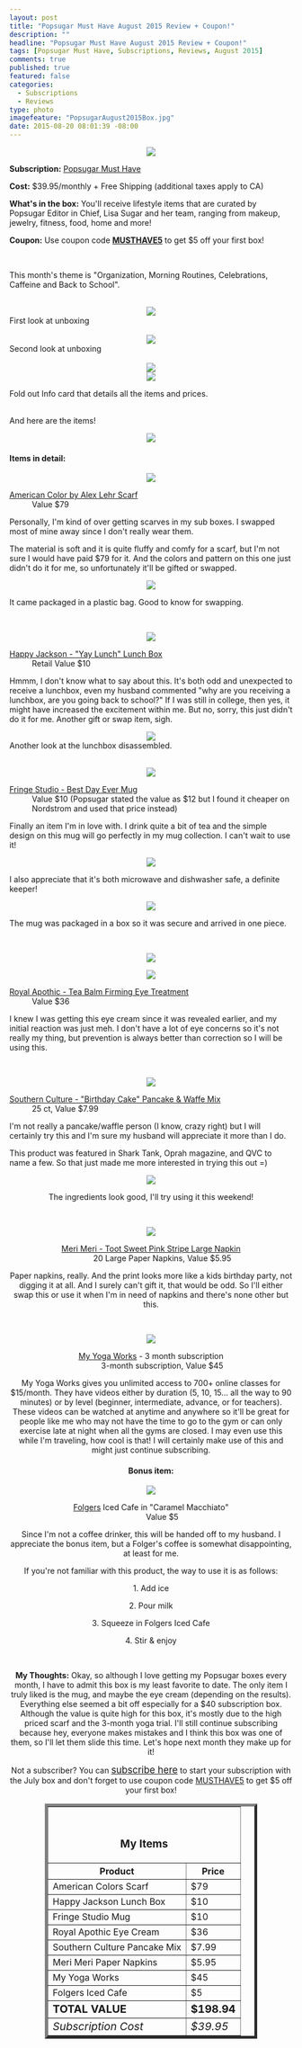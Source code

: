 ```yaml
---
layout: post
title: "Popsugar Must Have August 2015 Review + Coupon!"
description: ""
headline: "Popsugar Must Have August 2015 Review + Coupon!"
tags: [Popsugar Must Have, Subscriptions, Reviews, August 2015]
comments: true
published: true
featured: false
categories: 
  - Subscriptions
  - Reviews
type: photo
imagefeature: "PopsugarAugust2015Box.jpg"
date: 2015-08-20 08:01:39 -08:00
---
```


<center><img src='/images/PopsugarAugust2015Box2.jpg'></center>
<p><b>Subscription:</b> <a href="http://popsugar-must-have.evyy.net/c/164125/137737/2706" target="_blank">Popsugar Must Have</a></p>
<p><b>Cost:</b> $39.95/monthly + Free Shipping (additional taxes apply to CA)</p>
<p><b>What's in the box:</b> You'll receive lifestyle items that are curated by Popsugar Editor in Chief, Lisa Sugar and her team, ranging from makeup, jewelry, fitness, food, home and more!</p>
<p><b>Coupon:</b> Use coupon code <a href="http://popsugar-must-have.evyy.net/c/164125/137737/2706" target="_blank"><b>MUSTHAVE5</b></a> to get $5 off your first box!</p>
<br>

<p>This month's theme is "Organization, Morning Routines, Celebrations, Caffeine and Back to School".</p>
<br>

<center><img src='/images/PopsugarAugust2015OpenBox.jpg'></center>
<figcaption>First look at unboxing</figcaption>
<br>

<center><img src='/images/PopsugarAugust2015OpenBox2.jpg'></center>
<figcaption>Second look at unboxing</figcaption>
<br>

<center><img src='/images/PopsugarAugust2015Info.jpg'></center>
<center><img src='/images/PopsugarAugust2015Info2.jpg'></center>
<p>Fold out Info card that details all the items and prices.</p>
<br>

<DT>And here are the items!</DT>
<p><center><img src='/images/PopsugarAugust2015Items2.jpg'></center></p>

<H4>Items in detail:</H4>

<p><center><img src='/images/PopsugarAugust2015Scarf.jpg'></center></p>

<DL>
<DT><a href="http://americancolorsclothing.com/shop/scarves/the-scarf-blueclay.html" target="_blank">American Color by Alex Lehr Scarf</a></DT>
<DD>Value $79</DD>
</DL>

<p>Personally, I'm kind of over getting scarves in my sub boxes. I swapped most of mine away since I don't really wear them.</p>

<p>The material is soft and it is quite fluffy and comfy for a scarf, but I'm not sure I would have paid $79 for it. And the colors and pattern on this one just didn't do it for me, so unfortunately it'll be gifted or swapped.</p>

<center><img src='/images/PopsugarAugust2015Scarf2.jpg'></center>

<p>It came packaged in a plastic bag. Good to know for swapping.</p>
<br>

<p><center><img src='/images/PopsugarAugust2015Lunchbox.jpg'></center></p>

<DL>
<DT><a href="http://www.burkedecor.com/products/yay-lunch-lunch-box-design-by-wild-wolf" target="_blank">Happy Jackson - "Yay Lunch" Lunch Box</a></DT>
<DD>Retail Value $10</DD>
</DL>

<p>Hmmm, I don't know what to say about this. It's both odd and unexpected to receive a lunchbox, even my husband commented "why are you receiving a lunchbox, are you going back to school?" If I was still in college, then yes, it might have increased the excitement within me. But no, sorry, this just didn't do it for me. Another gift or swap item, sigh.</p>

<center><img src='/images/PopsugarAugust2015Lunchbox2.jpg'></center>
<figcaption>Another look at the lunchbox disassembled.</figcaption>

<br>

<p><center><img src='/images/PopsugarAugust2015Mug.jpg'></center></p>

<DL>
<DT><a href="http://shop.nordstrom.com/s/fringe-studio-best-day-ever-mug/4086813?origin=category-personalizedsort&contextualcategoryid=0&fashionColor=&resultback=875" target="_blank">Fringe Studio - Best Day Ever Mug</a></DT>
<DD>Value $10 (Popsugar stated the value as $12 but I found it cheaper on Nordstrom and used that price instead)</DD>
</DL>

<p>Finally an item I'm in love with. I drink quite a bit of tea and the simple design on this mug will go perfectly in my mug collection. I can't wait to use it!</p>

<center><img src='/images/PopsugarAugust2015Mug2.jpg'></center>
<p>I also appreciate that it's both microwave and dishwasher safe, a definite keeper!</p>

<center><img src='/images/PopsugarAugust2015Mug3.jpg'></center>
<p>The mug was packaged in a box so it was secure and arrived in one piece.</p>
<br>

<p><center><img src='/images/PopsugarAugust2015EyeCream.jpg'></center></p>
<center><img src='/images/PopsugarAugust2015EyeCream2.jpg'></center>
<DL>
<DT><a href="http://www.royalapothic.com/products/tea-balm-firming-eye-treatment" target="_blank">Royal Apothic - Tea Balm Firming Eye Treatment</a></DT>
<DD>Value $36</DD>
</DL>

<p>I knew I was getting this eye cream since it was revealed earlier, and my initial reaction was just meh. I don't have a lot of eye concerns so it's not really my thing, but prevention is always better than correction so I will be using this.</p>
<br>

<p><center><img src='/images/PopsugarAugust2015PancakeMix.jpg'></center></p>

<DL>
<DT><a href="http://southernculturefoods.com/collections/pancake-waffle-mix/products/birthday-cake-pancake-and-waffle-mix-1" target="_blank">Southern Culture - "Birthday Cake" Pancake & Waffe Mix</a></DT>
<DD>25 ct, Value $7.99</DD>
</DL>

<p>I'm not really a pancake/waffle person (I know, crazy right) but I will certainly try this and I'm sure my husband will appreciate it more than I do.</p>

<p>This product was featured in Shark Tank, Oprah magazine, and QVC to name a few. So that just made me more interested in trying this out =)</p>

<center><img src='/images/PopsugarAugust2015PancakeMix2.jpg'>
<p>The ingredients look good, I'll try using it this weekend!</p>
<br>

<p><center><img src='/images/PopsugarAugust2015Napkins.jpg'></center></p>

<DL>
<DT><a href="http://www.shopmerimeri.com/tootsweetpinkstripelargenapkin.aspx" target="_blank">Meri Meri - Toot Sweet Pink Stripe Large Napkin</i></a></DT>
<DD>20 Large Paper Napkins, Value $5.95</DD>
</DL>

<p>Paper napkins, really. And the print looks more like a kids birthday party, not digging it at all. And I surely can't gift it, that would be odd. So I'll either swap this or use it when I'm in need of napkins and there's none other but this.</p>
<br>

<p><center><img src='/images/PopsugarAugust2015Yoga.jpg'></center></p>

<DL>
<DT><a href="https://www.myyogaworks.com" target="_blank">My Yoga Works</a> - 3 month subscription</DT>
<DD>3-month subscription, Value $45</DD>
</DL>

<p>My Yoga Works gives you unlimited access to 700+ online classes for $15/month. They have videos either by duration (5, 10, 15... all the way to 90 minutes) or by level (beginner, intermediate, advance, or for teachers). These videos can be watched at anytime and anywhere so it'll be great for people like me who may not have the time to go to the gym or can only exercise late at night when all the gyms are closed. I may even use this while I'm traveling, how cool is that! I will certainly make use of this and might just continue subscribing.</p>

<H4><i class="icon-gift"></i> Bonus item:</H4>

<p><center><img src='/images/PopsugarAugust2015Coffee.jpg'></center></p>

<DL>
<DT><a href="http://www.folgerscoffee.com" target="_blank">Folgers</a> Iced Cafe in "Caramel Macchiato"</DT>
<DD>Value $5</DD>
</DL>

<p>Since I'm not a coffee drinker, this will be handed off to my husband. I appreciate the bonus item, but a Folger's coffee is somewhat disappointing, at least for me.</p>

<p>If you're not familiar with this product, the way to use it is as follows:</p>
<p>1. Add ice</p>
<p>2. Pour milk</p>
<p>3. Squeeze in Folgers Iced Cafe</p>
<p>4. Stir & enjoy</p>
<br>

<p><i class="icon-exclamation-sign"></i><b> My Thoughts:</b> Okay, so although I love getting my Popsugar boxes every month, I have to admit this box is my least favorite to date. The only item I truly liked is the mug, and maybe the eye cream (depending on the results). Everything else seemed a bit off especially for a $40 subscription box. Although the value is quite high for this box, it's mostly due to the high priced scarf and the 3-month yoga trial. I'll still continue subscribing because hey, everyone makes mistakes and I think this box was one of them, so I'll let them slide this time. Let's hope next month they make up for it!</p>

<p>Not a subscriber? You can <a href="http://popsugar-must-have.evyy.net/c/164125/137737/2706" target="_blank"><big>subscribe here</big></a> to start your subscription with the July box and don't forget to use coupon code <a href="http://popsugar-must-have.evyy.net/c/164125/137737/2706" target="_blank">MUSTHAVE5</a> to get $5 off your first box!</p>

<TABLE  BORDER="5" style="width:75%">
   <TR>
      <TH COLSPAN="2">
         <H3><BR><center>My Items</center></H3>
      </TH>
   </TR>
      <TH>Product</TH>
      <TH>Price</TH>
  <TR>
      <TD>American Colors Scarf</TD>
      <TD>$79</TD>
   </TR>
   <TR>
      <TD>Happy Jackson Lunch Box</TD>
      <TD>$10</TD>
   </TR>
    <TR>
      <TD>Fringe Studio Mug</TD>
      <TD>$10</TD>
   </TR>
    <TR>
      <TD>Royal Apothic Eye Cream</TD>
      <TD>$36</TD>
   </TR>
    <TR>
      <TD>Southern Culture Pancake Mix</TD>
      <TD>$7.99</TD>
   </TR>
   <TR>
      <TD>Meri Meri Paper Napkins</TD>
      <TD>$5.95</TD>
   </TR>
   <TR>
      <TD>My Yoga Works</TD>
      <TD>$45</TD>
   </TR>
   <TR>
      <TD>Folgers Iced Cafe</TD>
      <TD>$5</TD>
   </TR>
   <TR>
      <TD><b><big>TOTAL VALUE</big></b></TD>
      <TD><b><big>$198.94</big></b></TD>
   </TR>
   <TR>
      <TD><i><big>Subscription Cost</big></i></TD>
      <TD><i><big>$39.95</big></i></TD>
   </TR>
</TABLE>
